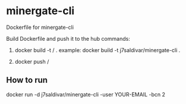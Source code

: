 # minergate-cli
Dockerfile for minergate-cli

Build Dockerfile and push it to the hub commands:

1) docker build -t <user>/<repo> .
   example: docker build -t j7saldivar/minergate-cli .

2) docker push <user>/<repo>

## How to run
docker run -d j7saldivar/minergate-cli -user YOUR-EMAIL -bcn 2
